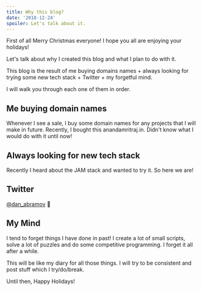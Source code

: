```yaml
---
title: Why this blog?
date: '2018-12-24'
spoiler: Let's talk about it.
---
```


First of all Merry Christmas everyone! I hope you all are enjoying your holidays!

Let's talk about why I created this blog and what I plan to do with it.

This blog is the result of me buying domains names + always looking for trying some new tech stack + Twitter + my forgetful mind.

I will walk you through each one of them in order.

## Me buying domain names

Whenever I see a sale, I buy some domain names for any projects that I will make in future. Recently, I bought this anandamritraj.in. Didn't know what I would do with it until now!

## Always looking for new tech stack

Recently I heard about the JAM stack and wanted to try it. So here we are!

## Twitter

[@dan_abramov](https://twitter.com/dan_abramov) 🙌

## My Mind

I tend to forget things I have done in past! I create a lot of small scripts, solve a lot of puzzles and do some competitive programming. I forget it all after a while.

This will be like my diary for all those things. I will try to be consistent and post stuff which I try/do/break.

Until then, Happy Holidays!
